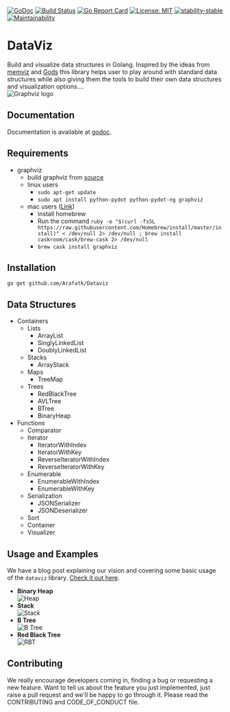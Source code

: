 [![GoDoc](https://godoc.org/github.com/Arafatk/DataViz?status.svg)](https://godoc.org/github.com/Arafatk/DataViz) [![Build Status](https://travis-ci.org/Arafatk/DataViz.svg)](https://travis-ci.org/Arafatk/DataViz) [![Go Report Card](https://goreportcard.com/badge/github.com/emirpasic/gods)](https://goreportcard.com/report/github.com/Arafatk/Dataviz)  [![License: MIT](https://img.shields.io/badge/License-MIT-yellow.svg)](https://github.com/Arafatk/DataViz/blob/master/LICENSE/LICENSE.md) [![stability-stable](https://img.shields.io/badge/stability-stable-green.svg)](https://github.com/emersion/stability-badges#stable) [![Maintainability](https://api.codeclimate.com/v1/badges/46c44c86c0be4feaede9/maintainability)](https://codeclimate.com/github/Arafatk/DataViz/maintainability)

# DataViz
Build and visualize data structures in Golang. Inspired by the ideas from [memviz](https://github.com/bradleyjkemp/memviz) and [Gods](https://github.com/emirpasic/gods) this library
helps user to play around with standard data structures while also giving them the tools to build their own data structures and visualization options....     
![Graphviz logo](https://upload.wikimedia.org/wikipedia/en/4/48/GraphvizLogo.png)



## Documentation
Documentation is available at [godoc](https://godoc.org/github.com/Arafatk/dataviz).      

## Requirements
 - graphviz
    - build graphviz from [source](https://www.graphviz.org/download/)
    - linux users
       -  ```sudo apt-get update```
       -  ```sudo apt install python-pydot python-pydot-ng graphviz```
    - mac users ([Link](http://macappstore.org/graphviz-2/))
       -  install homebrew
       - Run the command ``` ruby -e "$(curl -fsSL https://raw.githubusercontent.com/Homebrew/install/master/install)" < /dev/null 2> /dev/null ; brew install caskroom/cask/brew-cask 2> /dev/null ```
       -  ```brew cask install graphviz```


## Installation     
```go get github.com/Arafatk/Dataviz```

## Data Structures

- Containers
  - Lists
    - ArrayList
    - SinglyLinkedList
    - DoublyLinkedList
  - Stacks
    - ArrayStack
  - Maps
    - TreeMap
  - Trees
    - RedBlackTree
    - AVLTree
    - BTree
    - BinaryHeap
- Functions
    - Comparator
    - Iterator
      - IteratorWithIndex
      - IteratorWithKey
      - ReverseIteratorWithIndex
      - ReverseIteratorWithKey
    - Enumerable
      - EnumerableWithIndex
      - EnumerableWithKey
    - Serialization
      - JSONSerializer
      - JSONDeserializer
    - Sort
    - Container
    - Visualizer



## Usage and Examples  
We have a blog post explaining our vision and covering some basic usage of the `dataviz` library. [Check it out here](https://medium.com/@Arafat./introducing-dataviz-a-data-structure-visualization-library-for-golang-f6e60663bc9d).

- **Binary Heap**      
    ![Heap](https://cdn-images-1.medium.com/max/873/1*GAT5IoOx_2hnH6maI3AG_w.gif)
- **Stack**      
    ![Stack](https://cdn-images-1.medium.com/max/873/1*6EBSwJr_AEMLBegUDKSdXQ.gif)
- **B Tree**       
    ![B Tree](https://cdn-images-1.medium.com/max/873/1*rRgbnVvRUhA_721Fyqw_YA.gif)
- **Red Black Tree**       
    ![RBT](https://cdn-images-1.medium.com/max/873/1*Gn6rTEjD8J6hRHIgz3Y4ng.gif)

## Contributing
We really encourage developers coming in, finding a bug or requesting a new feature. Want to tell us about the feature you just implemented, just raise a pull request and we'll be happy to go through it. Please read the CONTRIBUTING and CODE_OF_CONDUCT file.
